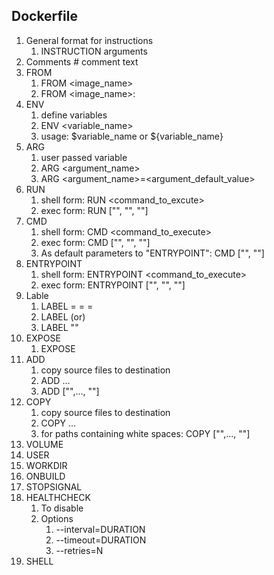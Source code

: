 ## Dockerfile

1. General format for instructions
   1. INSTRUCTION arguments
2. Comments
   \# comment text
3. FROM
   1. FROM <image_name>
   2. FROM <image_name>:<tag>
4. ENV
   1. define variables
   1. ENV <variable_name> <value>
   2. usage: $variable_name or ${variable_name}
5. ARG
   1. user passed variable
   2. ARG <argument_name>
   3. ARG <argument_name>=<argument_default_value>
6. RUN
   1. shell form: RUN <command_to_excute>
   2. exec form: RUN ["<executable>", "<param1>", "<param2>"]
7. CMD
   1. shell form: CMD <command_to_execute> <param1> <param2>
   2. exec form: CMD ["<executable>", "<param1>", "<param2>"]
   3. As default parameters to "ENTRYPOINT": CMD ["<param1>", "<param2>"]
8. ENTRYPOINT
   1. shell form: ENTRYPOINT <command_to_execute> <param1> <param2>
   2. exec form: ENTRYPOINT ["<executable>", "<param1>", "<param2>"]
9. Lable
   1. LABEL <key1>=<value1> <key1>=<value1> <key1>=<value1>
   2. LABEL <key> <value> (or)
   3. LABEL <key> "<value>"
10. EXPOSE
    1. EXPOSE <port1> <port2>
11. ADD
    1. copy source files to destination
    2. ADD <source>... <destination>
    3. ADD ["<source>",..., "<destination>"]
12. COPY
    1. copy source files to destination
    2. COPY <source>... <destination>
    3. for paths containing white spaces: 
        COPY ["<source>",..., "<destination>"]
13. VOLUME
14. USER
15. WORKDIR
16. ONBUILD
17. STOPSIGNAL
18. HEALTHCHECK
    1. To disable
    2. Options
        1. --interval=DURATION
        2. --timeout=DURATION
        3. --retries=N
19. SHELL
